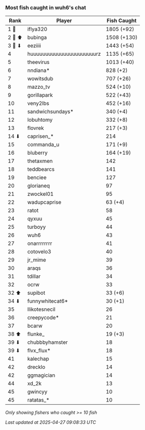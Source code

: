 ### Most fish caught in wuh6's chat
| Rank | Player | Fish Caught |
|------|--------|-----------|
| 1 🥇  | iflya320  | 1805 (+92) |
| 2 🥈 ⬆ | bubinga  | 1508 (+130) |
| 3 🥉 ⬇ | eeziiii  | 1443 (+54) |
| 4  | huuuuuuuuuuuuuuuuuuuuuurz  | 1135 (+65) |
| 5  | theevirus  | 1013 (+40) |
| 6  | nndiana*  | 828 (+2) |
| 7  | wowitsdub  | 707 (+26) |
| 8  | mazzo_tv  | 524 (+10) |
| 9  | gorillapark  | 522 (+43) |
| 10  | veny2lbs  | 452 (+16) |
| 11  | sandwichsundays*  | 340 (+4) |
| 12  | lobuhtomy  | 332 (+8) |
| 13  | flovrek  | 217 (+3) |
| 14 ⬇ | caprisen_*  | 214 |
| 15  | commanda_u  | 171 (+9) |
| 16  | bluberry  | 164 (+19) |
| 17  | thetaxmen  | 142 |
| 18  | teddbearcs  | 141 |
| 19  | benciee  | 127 |
| 20  | glorianeq  | 97 |
| 21  | zwockel01  | 95 |
| 22  | wadupcaprise  | 63 (+4) |
| 23  | ratot  | 58 |
| 24  | qyxuu  | 45 |
| 25  | turboyy  | 44 |
| 26  | wuh6  | 43 |
| 27  | onarrrrrrrr  | 41 |
| 28  | cotovelo3  | 40 |
| 29  | jr_mime  | 39 |
| 30  | araqs  | 36 |
| 31  | tdillar  | 34 |
| 32  | ocrw  | 33 |
| 32 ⬆ | supibot  | 33 (+6) |
| 34 ⬇ | funnywhitecat6*  | 30 (+1) |
| 35  | llikotesnecil  | 26 |
| 36  | creepycode*  | 21 |
| 37  | bcarw  | 20 |
| 38 ⬆ | flunke_  | 19 (+3) |
| 39 ⬇ | chubbbyhamster  | 18 |
| 39 ⬇ | flvx_flux*  | 18 |
| 41  | kalechap  | 15 |
| 42  | drecklo  | 14 |
| 42  | ggmagician  | 14 |
| 44  | xd_2k  | 13 |
| 45  | gwincyy  | 10 |
| 45  | ratatas_*  | 10 |

_Only showing fishers who caught >= 10 fish_

_Last updated at 2025-04-27 09:08:33 UTC_